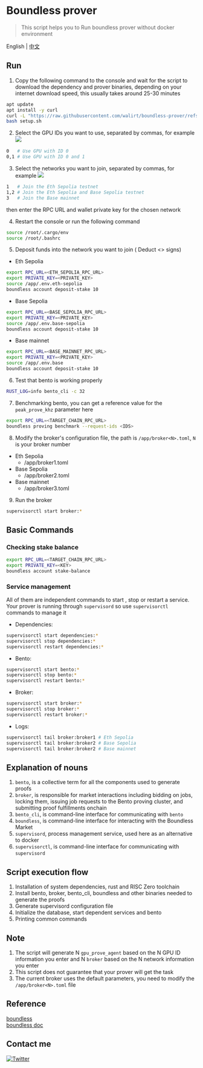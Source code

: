 # Boundless prover
> This script helps you to Run boundless prover without docker environment

English | [中文](https://github.com/walirt/boundless-prover/blob/main/README_zh.md)

## Run
1. Copy the following command to the console and wait for the script to download the dependency and prover binaries, depending on your internet download speed, this usually takes around 25-30 minutes
```bash
apt update 
apt install -y curl
curl -L "https://raw.githubusercontent.com/walirt/boundless-prover/refs/heads/main/setup.sh" -o setup.sh
bash setup.sh
```

2. Select the GPU IDs you want to use, separated by commas, for example
![](https://github.com/walirt/boundless-prover/blob/main/1.png?raw=true)
```bash
0   # Use GPU with ID 0
0,1 # Use GPU with ID 0 and 1
```

3. Select the networks you want to join, separated by commas, for example
![](https://github.com/walirt/boundless-prover/blob/main/2.png?raw=true)
```bash
1   # Join the Eth Sepolia testnet
1,2 # Join the Eth Sepolia and Base Sepolia testnet
3   # Join the Base mainnet
```
then enter the RPC URL and wallet private key for the chosen network

4. Restart the console or run the following command
```bash
source /root/.cargo/env
source /root/.bashrc
```

5. Deposit funds into the network you want to join ( Deduct <> signs)
- Eth Sepolia
```bash
export RPC_URL=<ETH_SEPOLIA_RPC_URL>
export PRIVATE_KEY=<PRIVATE_KEY>
source /app/.env.eth-sepolia
boundless account deposit-stake 10
```
- Base Sepolia
```bash
export RPC_URL=<BASE_SEPOLIA_RPC_URL>
export PRIVATE_KEY=<PRIVATE_KEY>
source /app/.env.base-sepolia
boundless account deposit-stake 10
```
- Base mainnet
```bash
export RPC_URL=<BASE_MAINNET_RPC_URL>
export PRIVATE_KEY=<PRIVATE_KEY>
source /app/.env.base
boundless account deposit-stake 10
```

6. Test that bento is working properly
```bash
RUST_LOG=info bento_cli -c 32
```

7. Benchmarking bento, you can get a reference value for the `peak_prove_khz` parameter here
```bash
export RPC_URL=<TARGET_CHAIN_RPC_URL>
boundless proving benchmark --request-ids <IDS>
```

8. Modify the broker's configuration file, the path is `/app/broker<N>.toml`, `N` is your broker number
- Eth Sepolia
    - /app/broker1.toml 
- Base Sepolia
    - /app/broker2.toml 
- Base mainnet
    - /app/broker3.toml 

9. Run the broker
```bash
supervisorctl start broker:*
```

## Basic Commands
### Checking stake balance
```bash
export RPC_URL=<TARGET_CHAIN_RPC_URL>
export PRIVATE_KEY=<KEY>
boundless account stake-balance
```

### Service management  
All of them are independent commands to start , stop or restart a service. Your prover is running through `supervisord` so use `supervisorctl` commands to manage it
- Dependencies:
```bash
supervisorctl start dependencies:*
supervisorctl stop dependencies:*
supervisorctl restart dependencies:*
```
- Bento:
```bash
supervisorctl start bento:*
supervisorctl stop bento:*
supervisorctl restart bento:*
```
- Broker:
```bash
supervisorctl start broker:*
supervisorctl stop broker:*
supervisorctl restart broker:*
```
- Logs:
```bash
supervisorctl tail broker:broker1 # Eth Sepolia
supervisorctl tail broker:broker2 # Base Sepolia
supervisorctl tail broker:broker2 # Base mainnet
```

## Explanation of nouns
1. `bento`, is a collective term for all the components used to generate proofs
2. `broker`, is responsible for market interactions including bidding on jobs, locking them, issuing job requests to the Bento proving cluster, and submitting proof fulfillments onchain
3. `bento_cli`, is command-line interface for communicating with `bento`
4. `boundless`, is command-line interface for interacting with the Boundless Market
5. `supervisord`, process management service, used here as an alternative to docker
6. `supervisorctl`, is command-line interface for communicating with `supervisord`

## Script execution flow
1. Installation of system dependencies, rust and RISC Zero toolchain
2. Install bento, broker, bento_cli, boundless and other binaries needed to generate the proofs
4. Generate supervisord configuration file
5. Initialize the database, start dependent services and bento
6. Printing common commands

## Note
1. The script will generate N `gpu_prove_agent` based on the N GPU ID information you enter and N `broker` based on the N network information you enter
2. This script does not guarantee that your prover will get the task
3. The current broker uses the default parameters, you need to modify the `/app/broker<N>.toml` file

## Reference
[boundless](https://github.com/boundless-xyz/boundless)  
[boundless doc](https://docs.beboundless.xyz/provers/quick-start)

## Contact me
[![Twitter](https://img.shields.io/twitter/url/https/twitter.com/walirttt.svg?style=social&label=Follow%20%40walirttt)](https://twitter.com/walirttt)
